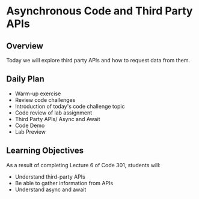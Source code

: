 # Asynchronous Code and Third Party APIs

## Overview

Today we will explore third party APIs and how to request data from them.

## Daily Plan

- Warm-up exercise
- Review code challenges
- Introduction of today's code challenge topic
- Code review of lab assignment
- Third Party APIs/ Async and Await
- Code Demo
- Lab Preview

## Learning Objectives

As a result of completing Lecture 6 of Code 301, students will:

- Understand third-party APIs
- Be able to gather information from APIs
- Understand async and await
